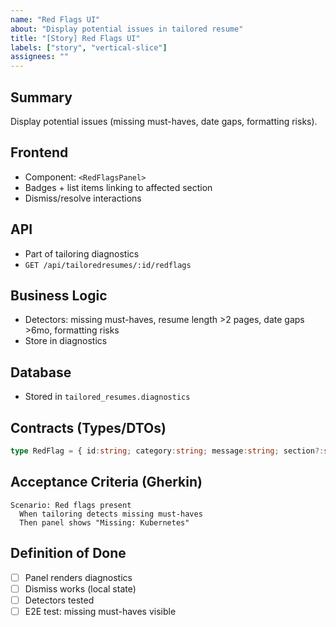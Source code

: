 ```yaml
---
name: "Red Flags UI"
about: "Display potential issues in tailored resume"
title: "[Story] Red Flags UI"
labels: ["story", "vertical-slice"]
assignees: ""
---
```


## Summary
Display potential issues (missing must-haves, date gaps, formatting risks).

## Frontend
- Component: `<RedFlagsPanel>`
- Badges + list items linking to affected section
- Dismiss/resolve interactions

## API
- Part of tailoring diagnostics
- `GET /api/tailoredresumes/:id/redflags`

## Business Logic
- Detectors: missing must-haves, resume length >2 pages, date gaps >6mo, formatting risks
- Store in diagnostics

## Database
- Stored in `tailored_resumes.diagnostics`

## Contracts (Types/DTOs)
```ts
type RedFlag = { id:string; category:string; message:string; section?:string };
```

## Acceptance Criteria (Gherkin)
```gherkin
Scenario: Red flags present
  When tailoring detects missing must-haves
  Then panel shows "Missing: Kubernetes"
```

## Definition of Done
- [ ] Panel renders diagnostics
- [ ] Dismiss works (local state)
- [ ] Detectors tested
- [ ] E2E test: missing must-haves visible
